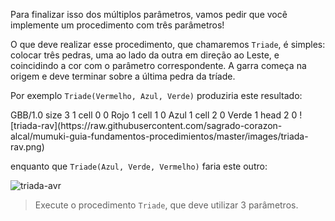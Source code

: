 Para finalizar isso dos múltiplos parâmetros, vamos pedir que você implemente um procedimento com três parâmetros!

O que deve realizar esse procedimento, que chamaremos `Triade`, é simples: colocar três pedras, uma ao lado da outra em direção ao Leste, e coincidindo a cor com o parâmetro correspondente. A garra começa na origem e deve terminar sobre a última pedra da tríade.

Por exemplo `Triade(Vermelho, Azul, Verde)` produziria este resultado:

<gs-board>
  GBB/1.0
    size 3 1
    cell 0 0 Rojo 1
    cell 1 0 Azul 1
    cell 2 0 Verde 1
    head 2 0
</gs-board>
![triada-rav](https://raw.githubusercontent.com/sagrado-corazon-alcal/mumuki-guia-fundamentos-procedimientos/master/images/triada-rav.png)

enquanto que `Triade(Azul, Verde, Vermelho)` faria este outro:

![triada-avr](https://raw.githubusercontent.com/sagrado-corazon-alcal/mumuki-guia-fundamentos-procedimientos/master/images/triada-avr.png)

> Execute o procedimento `Triade`, que deve utilizar 3 parâmetros.
